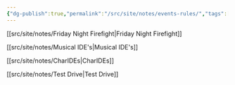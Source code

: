```yaml
---
{"dg-publish":true,"permalink":"/src/site/notes/events-rules/","tags":["server-info","event-rules"]}
---
```




[[src/site/notes/Friday Night Firefight\|Friday Night Firefight]]

[[src/site/notes/Musical IDE's\|Musical IDE's]]

[[src/site/notes/CharIDEs\|CharIDEs]]

[[src/site/notes/Test Drive\|Test Drive]]

